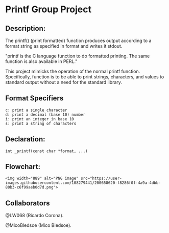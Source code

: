 # Printf Group Project

## Description:

The printf() (print formatted) function produces output according to a format string as specified in format and writes it stdout.

"printf is the C language function to do formatted printing. The same function is also available in PERL."

This project mimicks the operation of the normal printf function. Specifically, function is to be able to print strings, characters, and values to standard output without a need for the standard library.

## Format Specifiers
``` 
c: print a single character
d: print a decimal (base 10) number
i: print an integer in base 10
s: print a string of characters
``` 

## Declaration:

```
int _printf(const char *format, ...)

```
## Flowchart:

```
<img width="889" alt="PNG image" src="https://user-images.githubusercontent.com/108279441/200658620-f8286f0f-4a9a-4dbb-80b3-c6f99aeb0d7d.png">

```

## Collaborators

@LW068 (Ricardo Corona).

@MicoBledsoe (Mico Bledsoe).
